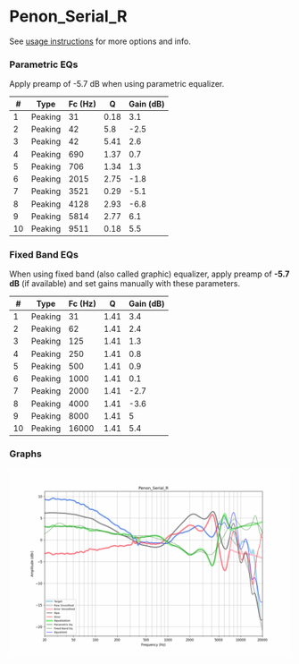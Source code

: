 # Penon_Serial_R
See [usage instructions](https://github.com/jaakkopasanen/AutoEq#usage) for more options and info.

### Parametric EQs
Apply preamp of -5.7 dB when using parametric equalizer.

|   # | Type    |   Fc (Hz) |    Q |   Gain (dB) |
|-----|---------|-----------|------|-------------|
|   1 | Peaking |        31 | 0.18 |         3.1 |
|   2 | Peaking |        42 | 5.8  |        -2.5 |
|   3 | Peaking |        42 | 5.41 |         2.6 |
|   4 | Peaking |       690 | 1.37 |         0.7 |
|   5 | Peaking |       706 | 1.34 |         1.3 |
|   6 | Peaking |      2015 | 2.75 |        -1.8 |
|   7 | Peaking |      3521 | 0.29 |        -5.1 |
|   8 | Peaking |      4128 | 2.93 |        -6.8 |
|   9 | Peaking |      5814 | 2.77 |         6.1 |
|  10 | Peaking |      9511 | 0.18 |         5.5 |

### Fixed Band EQs
When using fixed band (also called graphic) equalizer, apply preamp of **-5.7 dB** (if available) and set gains manually with these parameters.

|   # | Type    |   Fc (Hz) |    Q |   Gain (dB) |
|-----|---------|-----------|------|-------------|
|   1 | Peaking |        31 | 1.41 |         3.4 |
|   2 | Peaking |        62 | 1.41 |         2.4 |
|   3 | Peaking |       125 | 1.41 |         1.3 |
|   4 | Peaking |       250 | 1.41 |         0.8 |
|   5 | Peaking |       500 | 1.41 |         0.9 |
|   6 | Peaking |      1000 | 1.41 |         0.1 |
|   7 | Peaking |      2000 | 1.41 |        -2.7 |
|   8 | Peaking |      4000 | 1.41 |        -3.6 |
|   9 | Peaking |      8000 | 1.41 |         5   |
|  10 | Peaking |     16000 | 1.41 |         5.4 |

### Graphs
![](./Penon_Serial_R.png)
